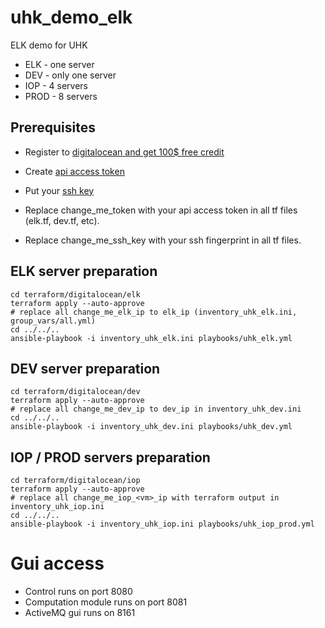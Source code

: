 # uhk_demo_elk
ELK demo for UHK
- ELK - one server
- DEV - only one server
- IOP - 4 servers
- PROD - 8 servers

## Prerequisites
- Register to [digitalocean and get 100$ free credit](https://m.do.co/c/fa861033336b)
- Create [api access token](https://cloud.digitalocean.com/account/api/tokens)
- Put your [ssh key](https://cloud.digitalocean.com/account/security)

- Replace change_me_token with your api access token in all tf files (elk.tf, dev.tf, etc).
- Replace change_me_ssh_key with your ssh fingerprint in all tf files.

## ELK server preparation
```
cd terraform/digitalocean/elk
terraform apply --auto-approve
# replace all change_me_elk_ip to elk_ip (inventory_uhk_elk.ini, group_vars/all.yml)
cd ../../..
ansible-playbook -i inventory_uhk_elk.ini playbooks/uhk_elk.yml
```

## DEV server preparation
```
cd terraform/digitalocean/dev
terraform apply --auto-approve
# replace all change_me_dev_ip to dev_ip in inventory_uhk_dev.ini
cd ../../..
ansible-playbook -i inventory_uhk_dev.ini playbooks/uhk_dev.yml
```

## IOP / PROD servers preparation
```
cd terraform/digitalocean/iop
terraform apply --auto-approve
# replace all change_me_iop_<vm>_ip with terraform output in inventory_uhk_iop.ini
cd ../../..
ansible-playbook -i inventory_uhk_iop.ini playbooks/uhk_iop_prod.yml
```

# Gui access
- Control runs on port 8080
- Computation module runs on port 8081
- ActiveMQ gui runs on 8161
